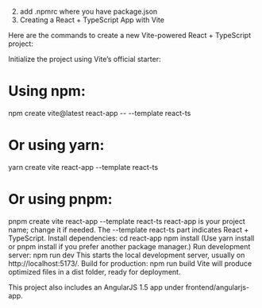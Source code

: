 2. add .npmrc where you have package.json
3. Creating a React + TypeScript App with Vite

Here are the commands to create a new Vite-powered React + TypeScript project:

Initialize the project using Vite’s official starter:
# Using npm:
npm create vite@latest react-app -- --template react-ts

# Or using yarn:
yarn create vite react-app --template react-ts

# Or using pnpm:
pnpm create vite react-app --template react-ts
react-app is your project name; change it if needed.
The --template react-ts part indicates React + TypeScript.
Install dependencies:
cd react-app
npm install
(Use yarn install or pnpm install if you prefer another package manager.)
Run development server:
npm run dev
This starts the local development server, usually on http://localhost:5173/.
Build for production:
npm run build
Vite will produce optimized files in a dist folder, ready for deployment.




This project also includes an AngularJS 1.5 app under frontend/angularjs-app.
